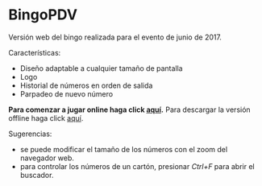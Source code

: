 # BingoPDV

Versión web del bingo realizada para el evento de junio de 2017.

Características:
- Diseño adaptable a cualquier tamaño de pantalla 
- Logo
- Historial de números en orden de salida
- Parpadeo de nuevo número

**Para comenzar a jugar online haga click [aquí][df1].**
Para descargar la versión offline haga click [aquí][df2].

   [df1]: <https://bruselario.com/proyectos/BingoPDV/>
   [df2]: <https://github.com/sbruselario/BingoPDV/archive/master.zip>

Sugerencias: 
- se puede modificar el tamaño de los números con el zoom del navegador web.
- para controlar los números de un cartón, presionar *Ctrl+F* para abrir el buscador.
